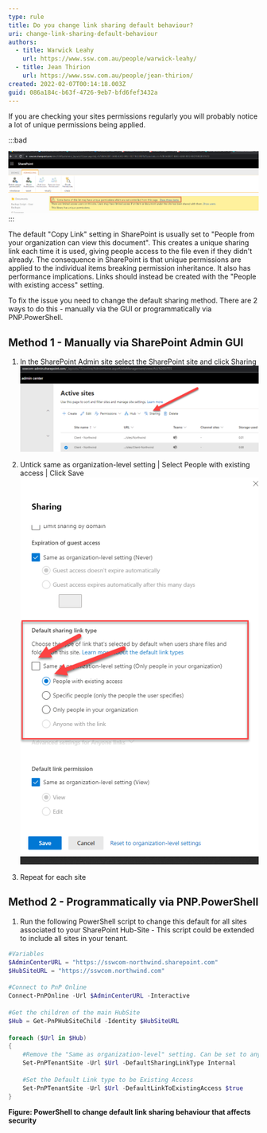 ```yaml
---
type: rule
title: Do you change link sharing default behaviour?
uri: change-link-sharing-default-behaviour
authors:
  - title: Warwick Leahy
    url: https://www.ssw.com.au/people/warwick-leahy/
  - title: Jean Thirion
    url: https://www.ssw.com.au/people/jean-thirion/
created: 2022-02-07T00:14:18.003Z
guid: 086a184c-b63f-4726-9eb7-bfd6fef3432a
---
```

If you are checking your sites permissions regularly you will probably notice a lot of unique permissions being applied.

:::bad

![Figure: Some items may have unique permissions](uniquepermissions.png)
:::

The default "Copy Link" setting in SharePoint is usually set to "People from your organization can view this document".  This creates a unique sharing link each time it is used, giving people access to the file even if they didn't already.
The consequence in SharePoint is that unique permissions are applied to the individual items breaking permission inheritance. It also has performance implications.  Links should instead be created with the "People with existing access" setting.

<!--endintro-->

To fix the issue you need to change the default sharing method.  There are 2 ways to do this - manually via the GUI or programmatically via PNP.PowerShell.

## Method 1 - Manually via SharePoint Admin GUI

1. In the SharePoint Admin site select the SharePoint site and click Sharing
   ![Figure: Select Sharing](defaultsharinglinktype1.png)

2. Untick same as organization-level setting | Select People with existing access | Click Save
   ![Figure: Select people with existing access](defaultsharinglinktype2.png)

3. Repeat for each site

## Method 2 - Programmatically via PNP.PowerShell

1. Run the following PowerShell script to change this default for all sites associated to your SharePoint Hub-Site - This script could be extended to include all sites in your tenant.

```powershell
#Variables
$AdminCenterURL = "https://sswcom-northwind.sharepoint.com"
$HubSiteURL = "https://sswcom.northwind.com"

#Connect to PnP Online
Connect-PnPOnline -Url $AdminCenterURL -Interactive

#Get the children of the main HubSite
$Hub = Get-PnPHubSiteChild -Identity $HubSiteURL

foreach ($Url in $Hub)
{
    #Remove the "Same as organization-level" setting. Can be set to anything Internal, None or Direct.
    Set-PnPTenantSite -Url $Url -DefaultSharingLinkType Internal

    #Set the Default Link type to be Existing Access
    Set-PnPTenantSite -Url $Url -DefaultLinkToExistingAccess $true
}
```

**Figure: PowerShell to change default link sharing behaviour that affects security**
